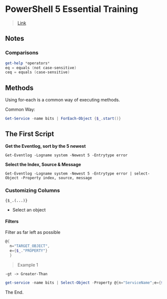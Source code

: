 # PowerShell 5 Essential Training

> [Link](https://www.linkedin.com/learning/powershell-5-essential-training)

## Notes

### Comparisons

```ps1
get-help *operators*
eq = equals (not case-sensitive)
ceq = equals (case-sensitive)
```

## Methods

Using for-each is a common way of executing methods.

Common Way:

```ps1
Get-Service -name bits | ForEach-Object {$_.start()}
```

## The First Script

**Get the Eventlog, sort by the 5 newest**

`Get-Eventlog -Logname system -Newest 5 -Entrytype error`

**Select the Index, Source & Message**

`Get-Eventlog -Logname system -Newest 5 -Entrytype error | select-Object -Property index, source, message`

### Customizing Columns

`{$_.(...)}`

- Select an object

#### Filters

  Filter as far left as possible

```ps1
@{
  n="TARGET_OBJECT",
  e={$_."PROPERTY"}
  }
```

> Example 1

`-gt -> Greater-Than`

```ps1
get-service -name bits | Select-Object -Property @{n="ServiceName";e={$_.name}}, status
```

The End.
